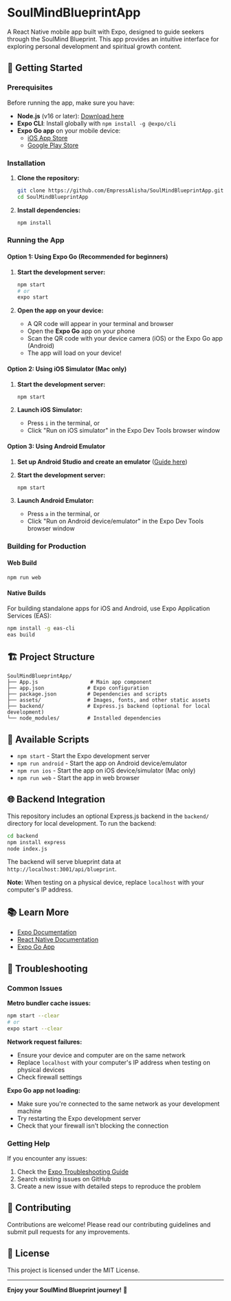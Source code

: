 # SoulMindBlueprintApp

A React Native mobile app built with Expo, designed to guide seekers through the SoulMind Blueprint. This app provides an intuitive interface for exploring personal development and spiritual growth content.

## 📱 Getting Started

### Prerequisites

Before running the app, make sure you have:

- **Node.js** (v16 or later): [Download here](https://nodejs.org/)
- **Expo CLI**: Install globally with `npm install -g @expo/cli`
- **Expo Go app** on your mobile device:
  - [iOS App Store](https://apps.apple.com/app/expo-go/id982107779)
  - [Google Play Store](https://play.google.com/store/apps/details?id=host.exp.exponent)

### Installation

1. **Clone the repository:**
   ```bash
   git clone https://github.com/EmpressAlisha/SoulMindBlueprintApp.git
   cd SoulMindBlueprintApp
   ```

2. **Install dependencies:**
   ```bash
   npm install
   ```

### Running the App

#### Option 1: Using Expo Go (Recommended for beginners)

1. **Start the development server:**
   ```bash
   npm start
   # or
   expo start
   ```

2. **Open the app on your device:**
   - A QR code will appear in your terminal and browser
   - Open the **Expo Go** app on your phone
   - Scan the QR code with your device camera (iOS) or the Expo Go app (Android)
   - The app will load on your device!

#### Option 2: Using iOS Simulator (Mac only)

1. **Start the development server:**
   ```bash
   npm start
   ```

2. **Launch iOS Simulator:**
   - Press `i` in the terminal, or
   - Click "Run on iOS simulator" in the Expo Dev Tools browser window

#### Option 3: Using Android Emulator

1. **Set up Android Studio and create an emulator** ([Guide here](https://docs.expo.dev/workflow/android-studio-emulator/))

2. **Start the development server:**
   ```bash
   npm start
   ```

3. **Launch Android Emulator:**
   - Press `a` in the terminal, or
   - Click "Run on Android device/emulator" in the Expo Dev Tools browser window

### Building for Production

#### Web Build
```bash
npm run web
```

#### Native Builds
For building standalone apps for iOS and Android, use Expo Application Services (EAS):

```bash
npm install -g eas-cli
eas build
```

## 🏗️ Project Structure

```
SoulMindBlueprintApp/
├── App.js                 # Main app component
├── app.json              # Expo configuration
├── package.json          # Dependencies and scripts
├── assets/               # Images, fonts, and other static assets
├── backend/              # Express.js backend (optional for local development)
└── node_modules/         # Installed dependencies
```

## 🔧 Available Scripts

- `npm start` - Start the Expo development server
- `npm run android` - Start the app on Android device/emulator
- `npm run ios` - Start the app on iOS device/simulator (Mac only)
- `npm run web` - Start the app in web browser

## 🌐 Backend Integration

This repository includes an optional Express.js backend in the `backend/` directory for local development. To run the backend:

```bash
cd backend
npm install express
node index.js
```

The backend will serve blueprint data at `http://localhost:3001/api/blueprint`.

**Note:** When testing on a physical device, replace `localhost` with your computer's IP address.

## 📚 Learn More

- [Expo Documentation](https://docs.expo.dev/)
- [React Native Documentation](https://reactnative.dev/docs/getting-started)
- [Expo Go App](https://expo.dev/client)

## 🐛 Troubleshooting

### Common Issues

**Metro bundler cache issues:**
```bash
npm start --clear
# or
expo start --clear
```

**Network request failures:**
- Ensure your device and computer are on the same network
- Replace `localhost` with your computer's IP address when testing on physical devices
- Check firewall settings

**Expo Go app not loading:**
- Make sure you're connected to the same network as your development machine
- Try restarting the Expo development server
- Check that your firewall isn't blocking the connection

### Getting Help

If you encounter any issues:
1. Check the [Expo Troubleshooting Guide](https://docs.expo.dev/troubleshooting/overview/)
2. Search existing issues on GitHub
3. Create a new issue with detailed steps to reproduce the problem

## 🤝 Contributing

Contributions are welcome! Please read our contributing guidelines and submit pull requests for any improvements.

## 📄 License

This project is licensed under the MIT License.

---

**Enjoy your SoulMind Blueprint journey!** 🌟